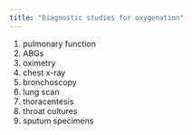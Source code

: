 ```yaml
---
title: "Diagnostic studies for oxygenation"
---
```

1) pulmonary function 
2) ABGs
3) oximetry 
4) chest x-ray
5) bronchoscopy
6) lung scan
7) thoracentesis
8) throat cultures
9) sputum specimens

